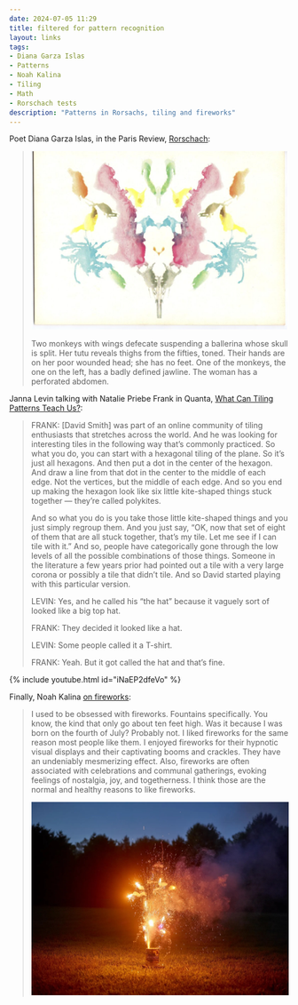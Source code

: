 ```yaml
---
date: 2024-07-05 11:29
title: filtered for pattern recognition
layout: links
tags: 
- Diana Garza Islas
- Patterns
- Noah Kalina
- Tiling
- Math
- Rorschach tests
description: "Patterns in Rorsachs, tiling and fireworks"
---
```


Poet Diana Garza Islas, in the Paris Review, [Rorschach](https://www.theparisreview.org/blog/2024/07/03/rorschach/):

> [![Rorschach](/assets/2024/rorschach.jpg)](https://www.theparisreview.org/blog/2024/07/03/rorschach/)
> 
> Two monkeys with wings defecate suspending a ballerina whose skull is split. Her tutu reveals thighs from the fifties, toned. Their hands are on her poor wounded head; she has no feet. One of the monkeys, the one on the left, has a badly defined jawline. The woman has a perforated abdomen.


Janna Levin talking with Natalie Priebe Frank in Quanta, [What Can Tiling Patterns Teach Us?](https://www.quantamagazine.org/what-can-tiling-patterns-teach-us-20240703/):

> FRANK: [David Smith] was part of an online community of tiling enthusiasts that stretches across the world. And he was looking for interesting tiles in the following way that’s commonly practiced. So what you do, you can start with a hexagonal tiling of the plane. So it’s just all hexagons. And then put a dot in the center of the hexagon. And draw a line from that dot in the center to the middle of each edge. Not the vertices, but the middle of each edge. And so you end up making the hexagon look like six little kite-shaped things stuck together — they’re called polykites.
> 
> And so what you do is you take those little kite-shaped things and you just simply regroup them. And you just say, “OK, now that set of eight of them that are all stuck together, that’s my tile. Let me see if I can tile with it.” And so, people have categorically gone through the low levels of all the possible combinations of those things. Someone in the literature a few years prior had pointed out a tile with a very large corona or possibly a tile that didn’t tile. And so David started playing with this particular version.
> 
> LEVIN: Yes, and he called his “the hat” because it vaguely sort of looked like a big top hat.
> 
> FRANK: They decided it looked like a hat.
> 
> LEVIN: Some people called it a T-shirt.
> 
> FRANK: Yeah. But it got called the hat and that’s fine.

{% include youtube.html id="iNaEP2dfeVo" %}


Finally, Noah Kalina [on fireworks](https://noahkalina.substack.com/p/newsletter-154-quiet-please): 

> I used to be obsessed with fireworks. Fountains specifically. You know, the kind that only go about ten feet high. Was it because I was born on the fourth of July? Probably not. I liked fireworks for the same reason most people like them. I enjoyed fireworks for their hypnotic visual displays and their captivating booms and crackles. They have an undeniably mesmerizing effect. Also, fireworks are often associated with celebrations and communal gatherings, evoking feelings of nostalgia, joy, and togetherness. I think those are the normal and healthy reasons to like fireworks.
> 
> [![Fireworks](/assets/2024/kalina-fireworks.jpg)](https://noahkalina.substack.com/p/newsletter-154-quiet-please)

